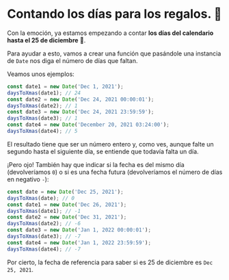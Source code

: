 # Contando los días para los regalos. 📅

Con la emoción, ya estamos empezando a contar **los días del calendario hasta el 25 de diciembre** 📆.

Para ayudar a esto, vamos a crear una función que pasándole una instancia de `Date` nos diga el número de días que faltan.

Veamos unos ejemplos:

```javascript
const date1 = new Date('Dec 1, 2021');
daysToXmas(date1); // 24
const date2 = new Date('Dec 24, 2021 00:00:01');
daysToXmas(date2); // 1
const date3 = new Date('Dec 24, 2021 23:59:59');
daysToXmas(date3); // 1
const date4 = new Date('December 20, 2021 03:24:00');
daysToXmas(date4); // 5
```

El resultado tiene que ser un número entero y, como ves, aunque falte un segundo hasta el siguiente día, se entiende que todavía falta un día.

¡Pero ojo! También hay que indicar si la fecha es del mismo día (devolveríamos `0`) o si es una fecha futura (devolveríamos el número de días en negativo `-`):

```javascript
const date = new Date('Dec 25, 2021');
daysToXmas(date); // 0
const date1 = new Date('Dec 26, 2021');
daysToXmas(date1); // -1
const date2 = new Date('Dec 31, 2021');
daysToXmas(date2); // -6
const date3 = new Date('Jan 1, 2022 00:00:01');
daysToXmas(date3); // -7
const date4 = new Date('Jan 1, 2022 23:59:59');
daysToXmas(date4); // -7
```

Por cierto, la fecha de referencia para saber si es 25 de diciembre es `Dec 25, 2021`.
